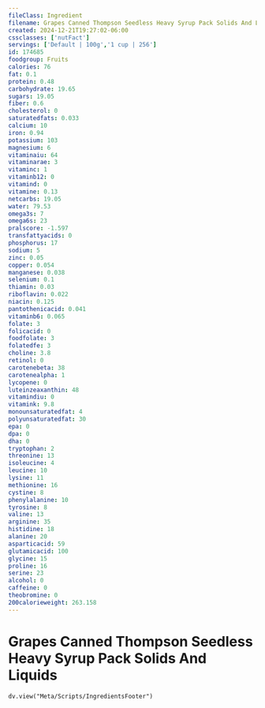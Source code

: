 ```yaml
---
fileClass: Ingredient
filename: Grapes Canned Thompson Seedless Heavy Syrup Pack Solids And Liquids
created: 2024-12-21T19:27:02-06:00
cssclasses: ['nutFact']
servings: ['Default | 100g','1 cup | 256']
id: 174685
foodgroup: Fruits
calories: 76
fat: 0.1
protein: 0.48
carbohydrate: 19.65
sugars: 19.05
fiber: 0.6
cholesterol: 0
saturatedfats: 0.033
calcium: 10
iron: 0.94
potassium: 103
magnesium: 6
vitaminaiu: 64
vitaminarae: 3
vitaminc: 1
vitaminb12: 0
vitamind: 0
vitamine: 0.13
netcarbs: 19.05
water: 79.53
omega3s: 7
omega6s: 23
pralscore: -1.597
transfattyacids: 0
phosphorus: 17
sodium: 5
zinc: 0.05
copper: 0.054
manganese: 0.038
selenium: 0.1
thiamin: 0.03
riboflavin: 0.022
niacin: 0.125
pantothenicacid: 0.041
vitaminb6: 0.065
folate: 3
folicacid: 0
foodfolate: 3
folatedfe: 3
choline: 3.8
retinol: 0
carotenebeta: 38
carotenealpha: 1
lycopene: 0
luteinzeaxanthin: 48
vitamindiu: 0
vitamink: 9.8
monounsaturatedfat: 4
polyunsaturatedfat: 30
epa: 0
dpa: 0
dha: 0
tryptophan: 2
threonine: 13
isoleucine: 4
leucine: 10
lysine: 11
methionine: 16
cystine: 8
phenylalanine: 10
tyrosine: 8
valine: 13
arginine: 35
histidine: 18
alanine: 20
asparticacid: 59
glutamicacid: 100
glycine: 15
proline: 16
serine: 23
alcohol: 0
caffeine: 0
theobromine: 0
200calorieweight: 263.158
---
```


# Grapes Canned Thompson Seedless Heavy Syrup Pack Solids And Liquids

```dataviewjs
dv.view("Meta/Scripts/IngredientsFooter")
```